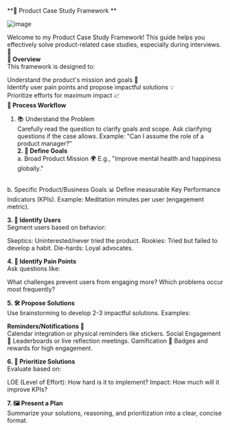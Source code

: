 **📝 Product Case Study Framework ** <br>

![image](https://github.com/user-attachments/assets/27fb2d48-9eb5-4d02-a55f-d61760d44d61)

Welcome to my Product Case Study Framework! This guide helps you effectively solve product-related case studies, especially during interviews. 🚀
<br>
**🌟 Overview** <br>
This framework is designed to:<br>

Understand the product's mission and goals 🧭<br>
Identify user pain points and propose impactful solutions 💡<br>
Prioritize efforts for maximum impact 📈<br>
**🔄 Process Workflow** <br> 
1. 📚 Understand the Problem <br>
Carefully read the question to clarify goals and scope.
Ask clarifying questions if the case allows. Example: "Can I assume the role of a product manager?" <br>
**2. 🎯 Define Goals** <br>
a. Broad Product Mission 🌍
E.g., "Improve mental health and happiness globally."
<br>
b. Specific Product/Business Goals 📊
Define measurable Key Performance Indicators (KPIs).
Example: Meditation minutes per user (engagement metric).
<br>

**3. 👥 Identify Users** <br>
Segment users based on behavior:

Skeptics: Uninterested/never tried the product.
Rookies: Tried but failed to develop a habit.
Die-hards: Loyal advocates.

**4. 🧩 Identify Pain Points**<br>
Ask questions like:

What challenges prevent users from engaging more?
Which problems occur most frequently?

**5. 🛠️ Propose Solutions** <br>
Use brainstorming to develop 2-3 impactful solutions. Examples:

**Reminders/Notifications 📆** <br>
Calendar integration or physical reminders like stickers.
Social Engagement 🤝
Leaderboards or live reflection meetings.
Gamification 🏅
Badges and rewards for high engagement.


**6. 🔢 Prioritize Solutions** <br>
Evaluate based on:

LOE (Level of Effort): How hard is it to implement?
Impact: How much will it improve KPIs?


**7. 🖼️ Present a Plan** <br>
Summarize your solutions, reasoning, and prioritization into a clear, concise format.
